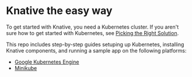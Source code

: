 # Knative the easy way

To get started with Knative, you need a Kubernetes cluster. If you aren't
sure how to get started with Kubernetes, see [Picking the Right Solution](https://kubernetes.io/docs/setup/pick-right-solution/).

This repo includes step-by-step guides setuping up Kubernetes, installing Knative
components, and running a sample app on the following platforms:

- [Google Kubernetes Engine](install-on-gke.md)
- [Minikube](install-on-minikube.md)
